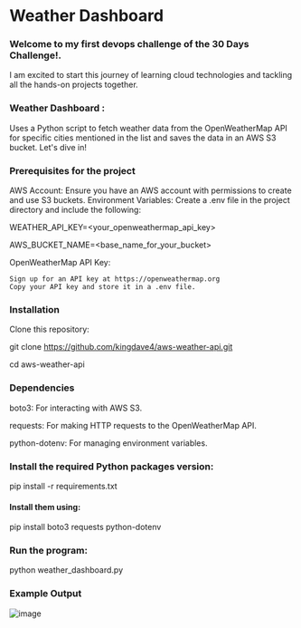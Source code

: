 # Weather Dashboard

### Welcome to my first devops challenge of the 30 Days Challenge!. 
I am excited to start this journey of learning cloud technologies and tackling  all the hands-on projects together.


### Weather Dashboard : 
Uses a Python script to fetch weather data from the OpenWeatherMap API for specific cities mentioned in the list and saves the data in an AWS S3 bucket. Let's dive in!


### Prerequisites for the project

AWS Account: Ensure you have an AWS account with permissions to create and use S3 buckets.
Environment Variables: Create a .env file in the project directory and include the following:

WEATHER_API_KEY=<your_openweathermap_api_key>

AWS_BUCKET_NAME=<base_name_for_your_bucket>

OpenWeatherMap API Key:
   
    Sign up for an API key at https://openweathermap.org
    Copy your API key and store it in a .env file.


### Installation
Clone this repository:

git clone https://github.com/kingdave4/aws-weather-api.git

cd aws-weather-api

### Dependencies
boto3: For interacting with AWS S3.

requests: For making HTTP requests to the OpenWeatherMap API.

python-dotenv: For managing environment variables.


### Install the required Python packages version:

pip install -r requirements.txt



#### Install them using:

pip install boto3 requests python-dotenv



### Run the program:

python weather_dashboard.py


### Example Output

![image](https://github.com/user-attachments/assets/71a42957-0a0d-4577-a072-7a9c9042fc56)




